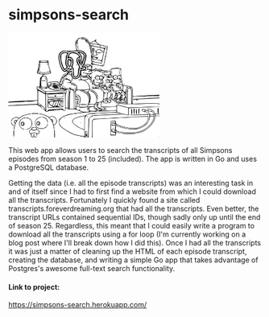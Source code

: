 # simpsons-search

<img src="./img.png" width="300">

This web app allows users to search the transcripts of all Simpsons episodes from season 1 to 25 (included). The app is written in Go and uses a PostgreSQL database.

Getting the data (i.e. all the episode transcripts) was an interesting task in and of itself since I had to first find a website from which I could download all the transcripts. Fortunately I quickly found a site called transcripts.foreverdreaming.org that had all the transcripts. Even better, the transcript URLs contained sequential IDs, though sadly only up until the end of season 25. Regardless, this meant that I could easily write a program to download all the transcripts using a for loop (I'm currently working on a blog post where I'll break down how I did this). Once I had all the transcripts it was just a matter of cleaning up the HTML of each episode transcript, creating the database, and writing a simple Go app that takes advantage of Postgres's awesome full-text search functionality.

#### Link to project:

<a href="https://simpsons-search.herokuapp.com/" target="_blank">https://simpsons-search.herokuapp.com/</a>
